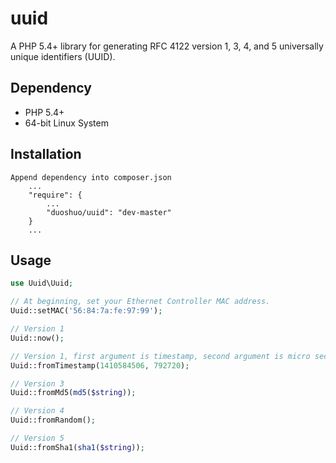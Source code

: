 uuid
====

A PHP 5.4+ library for generating RFC 4122 version 1, 3, 4, and 5 universally unique identifiers (UUID).

## Dependency
* PHP 5.4+
* 64-bit Linux System

## Installation
```
Append dependency into composer.json
    ...
    "require": {
        ...
        "duoshuo/uuid": "dev-master"
    }
    ...
```

## Usage
```php
use Uuid\Uuid;

// At beginning, set your Ethernet Controller MAC address.
Uuid::setMAC('56:84:7a:fe:97:99');

// Version 1
Uuid::now();

// Version 1, first argument is timestamp, second argument is micro seconds.
Uuid::fromTimestamp(1410584506, 792720);

// Version 3
Uuid::fromMd5(md5($string));

// Version 4
Uuid::fromRandom();

// Version 5
Uuid::fromSha1(sha1($string));	
```
